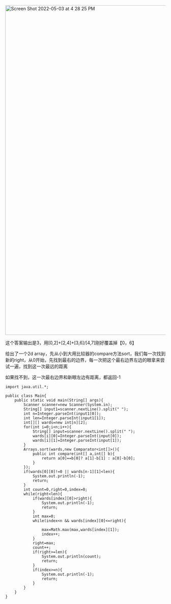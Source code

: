 
<img width="1034" alt="Screen Shot 2022-05-03 at 4 28 25 PM" src="https://user-images.githubusercontent.com/59748598/166590468-8772d79c-77c6-41ad-bfe1-7734ede2e04b.png">

这个答案输出是3，用[0,2]+[2,4]+[3,6]/[4,7]刚好覆盖掉【0，6】

给出了一个2d array，先从小到大用比较器的compare方法sort，我们每一次找到新的right，从0开始，先找到最右的边界，每一次把这个最右边界左边的眼拿来尝试一遍，找到这一次最远的距离

如果找不到，这一次最右边界和新眼左边有距离，都返回-1

```` 
import java.util.*;

public class Main{
    public static void main(String[] args){
        Scanner scanner=new Scanner(System.in);
        String[] input1=scanner.nextLine().split(" ");
        int n=Integer.parseInt(input1[0]);
        int len=Integer.parseInt(input1[1]);
        int[][] wards=new int[n][2];
        for(int i=0;i<n;i++){
            String[] input=scanner.nextLine().split(" ");
            wards[i][0]=Integer.parseInt(input[0]);
            wards[i][1]=Integer.parseInt(input[1]);
        }
        Arrays.sort(wards,new Comparator<int[]>(){
            public int compare(int[] a,int[] b){
                return a[0]==b[0]? a[1]-b[1] : a[0]-b[0];
            }
        });
        if(wards[0][0]!=0 || wards[n-1][1]<len){
            System.out.println(-1);
            return;
        }
        int count=0,right=0,index=0;
        while(right<len){
            if(wards[index][0]>right){
                System.out.println(-1);
                return;
            }
            int max=0;
            while(index<n && wards[index][0]<=right){
                
                max=Math.max(max,wards[index][1]);
                index++;
            }
            right=max;
            count++;
            if(right>=len){
                System.out.println(count);
                return;
            }
            if(index>=n){
                System.out.println(-1);
                return;
            }
        }
    }
}
````




